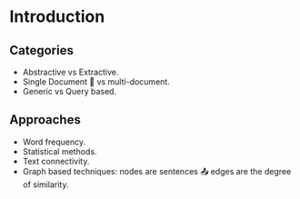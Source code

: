 # Introduction

## Categories

* Abstractive vs Extractive.
* Single Document 📄 vs multi-document.
* Generic vs Query based.


## Approaches

* Word frequency.
* Statistical methods.
* Text connectivity.
* Graph based techniques: nodes are sentences 📤 edges are the degree of similarity.


